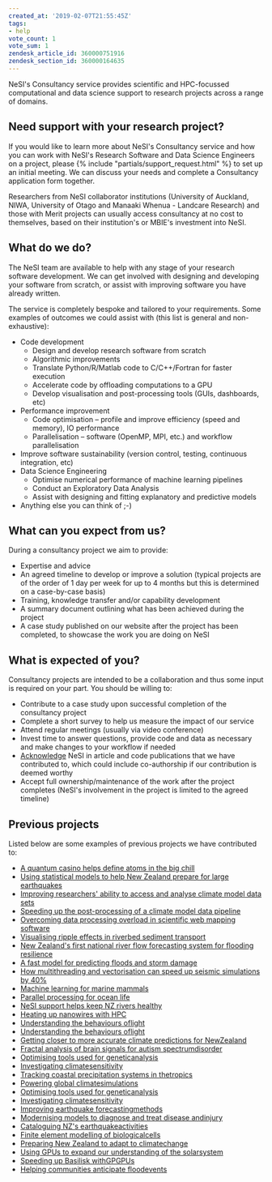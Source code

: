 ```yaml
---
created_at: '2019-02-07T21:55:45Z'
tags:
- help
vote_count: 1
vote_sum: 1
zendesk_article_id: 360000751916
zendesk_section_id: 360000164635
---
```


NeSI's Consultancy service provides scientific and HPC-focussed
computational and data science support to research projects across a
range of domains.

## Need support with your research project?

If you would like to learn more about NeSI's Consultancy service and how
you can work with NeSI's Research Software and Data Science Engineers on
a project, please {% include "partials/support_request.html" %} to set up an
initial meeting. We can discuss your needs and complete a Consultancy
application form together.

Researchers from NeSI collaborator institutions (University of Auckland,
NIWA, University of Otago and Manaaki Whenua - Landcare Research) and
those with Merit projects can usually access consultancy at no cost to
themselves, based on their institution's or MBIE's investment into NeSI.

## What do we do?

The NeSI team are available to help with any stage of your research
software development. We can get involved with designing and developing
your software from scratch, or assist with improving software you have
already written.

The service is completely bespoke and tailored to your requirements.
Some examples of outcomes we could assist with (this list is general and
non-exhaustive):

- Code development
    - Design and develop research software from scratch
    - Algorithmic improvements
    - Translate Python/R/Matlab code to C/C++/Fortran for faster
        execution
    - Accelerate code by offloading computations to a GPU
    - Develop visualisation and post-processing tools (GUIs, dashboards, etc)
- Performance improvement
    - Code optimisation – profile and improve efficiency (speed and
        memory), IO performance
    - Parallelisation – software (OpenMP, MPI, etc.) and workflow
        parallelisation
- Improve software sustainability (version control, testing,
    continuous integration, etc)
- Data Science Engineering
    - Optimise numerical performance of machine learning pipelines
    - Conduct an Exploratory Data Analysis
    - Assist with designing and fitting explanatory and predictive
        models
- Anything else you can think of ;-)

## What can you expect from us?

During a consultancy project we aim to provide:

- Expertise and advice
- An agreed timeline to develop or improve a solution (typical
    projects are of the order of 1 day per week for up to 4 months but
    this is determined on a case-by-case basis)
- Training, knowledge transfer and/or capability development
- A summary document outlining what has been achieved during the
    project
- A case study published on our website after the project has been
    completed, to showcase the work you are doing on NeSI

## What is expected of you?

Consultancy projects are intended to be a collaboration and thus some
input is required on your part. You should be willing to:

- Contribute to a case study upon successful completion of the
    consultancy project
- Complete a short survey to help us measure the impact of our service
- Attend regular meetings (usually via video conference)
- Invest time to answer questions, provide code and data as necessary
    and make changes to your workflow if needed
- [Acknowledge](https://www.nesi.org.nz/services/high-performance-computing/guidelines/acknowledgement-and-publication)
    NeSI in article and code publications that we have contributed to,
    which could include co-authorship if our contribution is deemed
    worthy
- Accept full ownership/maintenance of the work after the project
    completes (NeSI's involvement in the project is limited to the
    agreed timeline)

## Previous projects

Listed below are some examples of previous projects we have contributed
to:

- [A quantum casino helps define atoms in the big chill](https://www.nesi.org.nz/case-studies/quantum-casino-helps-define-atoms-big-chill)
- [Using statistical models to help New Zealand prepare for large earthquakes](https://www.nesi.org.nz/case-studies/using-statistical-models-help-new-zealand-prepare-large-earthquakes)
- [Improving researchers' ability to access and analyse climate model data sets](https://www.nesi.org.nz/case-studies/improving-researchers-ability-access-and-analyse-climate-model-data-sets)
- [Speeding up the post-processing of a climate model data pipeline](https://www.nesi.org.nz/case-studies/speeding-post-processing-climate-model-data-pipeline)
- [Overcoming data processing overload in scientific web mapping software](https://www.nesi.org.nz/case-studies/overcoming-data-processing-overload-scientific-web-mapping-software)
- [Visualising ripple effects in riverbed sediment transport](https://www.nesi.org.nz/case-studies/visualising-ripple-effects-riverbed-sediment-transport)
- [New Zealand's first national river flow forecasting system for flooding resilience](https://www.nesi.org.nz/case-studies/new-zealand%E2%80%99s-first-national-river-flow-forecasting-system-flooding-resilience)
- [A fast model for predicting floods and storm damage](https://www.nesi.org.nz/case-studies/fast-model-predicting-floods-and-storm-damage)
- [How multithreading and vectorisation can speed up seismic simulations by    40%](https://www.nesi.org.nz/case-studies/how-multithreading-and-vectorisation-can-speed-seismic-simulations-40)
- [Machine learning for marine mammals](https://www.nesi.org.nz/case-studies/machine-learning-marine-mammals)
- [Parallel processing for ocean life](https://www.nesi.org.nz/case-studies/parallel-processing-ocean-life)
- [NeSI support helps keep NZ rivers healthy](https://www.nesi.org.nz/case-studies/nesi-support-helps-keep-nz-rivers-healthy)
- [Heating up nanowires with HPC](https://www.nesi.org.nz/case-studies/heating-nanowires-hpc)
- [Understanding the behaviours oflight](https://www.nesi.org.nz/case-studies/development-next-generation-weather-and-climate-models-heating)
- [Understanding the behaviours oflight](https://www.nesi.org.nz/case-studies/understanding-behaviours-light)
- [Getting closer to more accurate climate predictions for NewZealand](https://www.nesi.org.nz/case-studies/getting-closer-more-accurate-climate-predictions-new-zealand)
- [Fractal analysis of brain signals for autism spectrumdisorder](https://www.nesi.org.nz/case-studies/fractal-analysis-brain-signals-autism-spectrum-disorder)
- [Optimising tools used for geneticanalysis](https://www.nesi.org.nz/case-studies/optimising-tools-used-genetic-analysis)
- [Investigating climatesensitivity](https://www.nesi.org.nz/case-studies/optimising-tools-used-genetic-analysis)
- [Tracking coastal precipitation systems in thetropics](https://www.nesi.org.nz/case-studies/tracking-coastal-precipitation-systems-tropics)
- [Powering global climatesimulations](https://www.nesi.org.nz/case-studies/powering-global-climate-simulations)
- [Optimising tools used for geneticanalysis](https://www.nesi.org.nz/case-studies/optimising-tools-used-genetic-analysis)
- [Investigating climatesensitivity](https://www.nesi.org.nz/case-studies/investigating-climate-sensitivity)
- [Improving earthquake forecastingmethods](https://www.nesi.org.nz/case-studies/improving-earthquake-forecasting-methods)
- [Modernising models to diagnose and treat disease andinjury](https://www.nesi.org.nz/case-studies/modernising-models-diagnose-and-treat-disease-and-injury)
- [Cataloguing NZ's earthquakeactivities](https://www.nesi.org.nz/case-studies/cataloguing-nz%E2%80%99s-earthquake-activities)
- [Finite element modelling of biologicalcells](https://www.nesi.org.nz/case-studies/finite-element-modelling-biological-cells)
- [Preparing New Zealand to adapt to climatechange](https://www.nesi.org.nz/case-studies/preparing-new-zealand-adapt-climate-change)
- [Using GPUs to expand our understanding of the solarsystem](https://www.nesi.org.nz/case-studies/using-gpus-expand-our-understanding-solar-system)
- [Speeding up Basilisk withGPGPUs](https://www.nesi.org.nz/case-studies/speeding-basilisk-gpgpus)
- [Helping communities anticipate floodevents](https://www.nesi.org.nz/case-studies/helping-communities-anticipate-flood-events)
